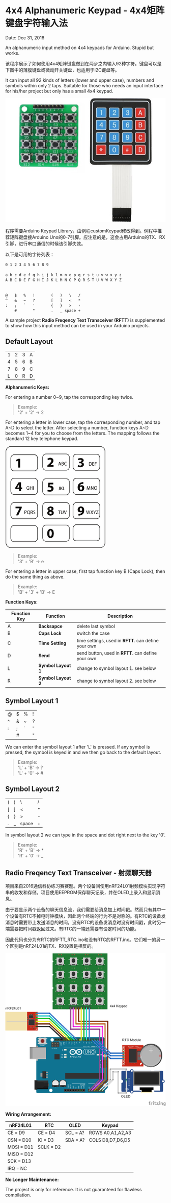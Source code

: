 # 4x4 Alphanumeric Keypad - 4x4矩阵键盘字符输入法

Date: Dec 31, 2016

An alphanumeric input method on 4x4 keypads for Arduino. Stupid but works.

该程序展示了如何使用4x4矩阵键盘做到在两步之内输入92种字符。键盘可以是下图中的薄膜键盘或微动开关键盘，也适用于I2C键盘等。

It can input all 92 kinds of letters (lower and upper case), numbers and symbols within only 2 taps. Suitable for those who needs an input interface for his/her project but only has a small 4x4 keypad.

![keypads](keypads.jpg)

程序需要Arduino Keypad Library，由例程customKeypad修改得到。例程中推荐矩阵键盘接Arduino Uno的0-7引脚。应注意的是，这会占用Arduino的TX、RX引脚，进行串口通信的时候该引脚失效。

以下是可用的字符列表：
    
    0 1 2 3 4 5 6 7 8 9
    
    a b c d e f g h i j k l m n o p q r s t u v w x y z
    A B C D E F G H I J K L M N O P Q R S T U V W X Y Z
    
    
    @   $   %   !       (   )   \   /
    ^   &   ~   ?       [   ]   <   *
    :   ;   `   '       {   }   >   -
        #       "       .   _ space +


A sample project **Radio Freqency Text Transceiver (RFTT)** is supplemented to show how this input method can be used in your Arduino projects.

## Default Layout

|   |   |   |   |
| - | - | - | - |
| 1 | 2 | 3 | A |
| 4 | 5 | 6 | B |
| 7 | 8 | 9 | C |
| L | 0 | R | D |

**Alphanumeric Keys:**

For entering a number 0~9, tap the corresponding key twice.

> Example:  
> '2' + '2' → 2

For entering a letter in lower case, tap the corresponding number, and tap A~D to select the letter. After selecting a number, function keys A~D becomes 1~4 for you to choose from the letters. The mapping follows the standard 12 key telephone keypad.

![telephone](telephone.png)

> Example:  
> '3' + 'B' → e

For entering a letter in upper case, first tap function key B (Caps Lock), then do the same thing as above.

> Example:  
> 'B' + '3' + 'B' → E

**Function Keys:**

| Function Key | Function | Description |
| ------------ | -------- | ----------- |
| A | **Backsapce** | delete last symbol |
| B | **Caps Lock** | switch the case |
| C | **Time Setting** | time settings, used in **RFTT**. can define your own |
| D | **Send** | send button, used in **RFTT**. can define your own |
| L | **Symbol Layout 1** | change to symbol layout 1. see below |
| R | **Symbol Layout 2** | change to symbol layout 2. see below |

## Symbol Layout 1

|   |   |   |   |
| - | - | - | - |
| @ | $ | % | ! |
| ^ | & | ~ | ? |
| : | ; | ` | ' |
|   | # |   | " |

We can enter the symbol layout 1 after 'L' is pressed. If any symbol is pressed, the symbol is keyed in and we then go back to the default layout.

> Example:  
> 'L' + 'B' → ?  
> 'L' + '0' → #

## Symbol Layout 2

|   |   |   |   |
| - | - | - | - |
| ( | ) | \ | / |
| [ | ] | < | * |
| { | } | > | - |
| . | _ | space | + |

In symbol layout 2 we can type in the space and dot right next to the key '0'.

> Example:  
> 'R' + 'B' → *  
> 'R' + '0' → _

## Radio Freqency Text Transceiver - 射频聊天器

项目来自2016通信科协练习赛赛题。两个设备间使用nRF24L01射频模块实现字符串的收发和存储。项目使用EEPROM保存聊天记录，并在OLED上录入和显示消息。

由于要显示两个设备的聊天信息流，我们需要给消息加上时间戳。然而只有其中一个设备有RTC不掉电时钟模块，因此两个终端的行为不是对称的。有RTC的设备发消息时需要带上发送消息的时间，没有RTC的设备发消息时没有时间戳，此时另一端需要把时间戳返回过来。有RTC的一端还需要有设定时间的功能。

因此代码也分为有RTC的RFTT_RTC.ino和没有RTC的RFTT.ino。它们唯一的另一个区别是nRF24L01的TX、RX设置是相反的。

![wiring](wiring.png)

**Wiring Arrangement:**

|   nRF24L01  |      RTC     |     OLED     |    Keypad    |
| ----------- | ------------ | ------------ | ------------ |
|   CE = D9   |    CE = D4   |   SCL = A?   | ROWS A0,A1,A2,A3 |
|  CSN = D10  |    IO = D3   |   SDA = A?   | COLS D8,D7,D6,D5 |
| MOSI = D11  |  SCLK = D2   |              |              |
| MISO = D12  |              |              |              |
|  SCK = D13  |              |              |              |
|  IRQ = NC   |              |              |              |

**No Longer Maintenance:**

The project is only for reference. It is not guaranteed for flawless compilation.